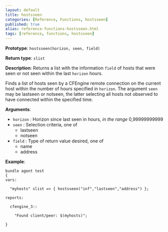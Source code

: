 ```yaml
---
layout: default
title: hostsseen
categories: [Reference, Functions, hostsseen]
published: true
alias: reference-functions-hostsseen.html
tags: [reference, functions, hostsseen]
---
```


**Prototype**: `hostsseen(horizon, seen, field)`

**Return type**: `slist`

**Description**: Returns a list with the information `field` of hosts that were seen or not seen within the last `horizon` hours.

Finds a list of hosts seen by a CFEngine remote connection on the current host 
within the number of hours specified in `horizon`. The argument `seen` may be 
lastseen or notseen, the latter selecting all hosts not observed to have 
connected within the specified time.

**Arguments**:

* `horizon` : Horizon since last seen in hours, *in the range* 0,99999999999
* `seen` : Selection criteria, one of
    * lastseen
    * notseen   
* `field` : Type of return value desired, one of
    * name
    * address   

**Example**:

```cf3
bundle agent test
{
vars:

  "myhosts" slist => { hostsseen("inf","lastseen","address") };

reports:

  cfengine_3::

    "Found client/peer: $(myhosts)";

}
```
